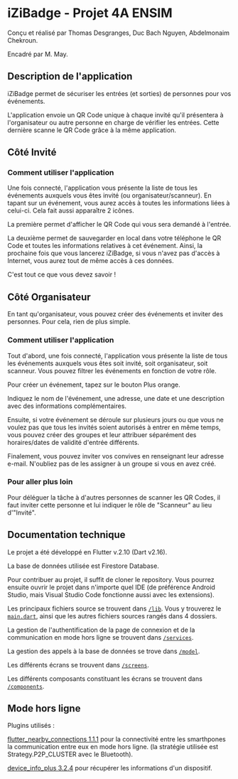 # iZiBadge - Projet 4A ENSIM

Conçu et réalisé par Thomas Desgranges, Duc Bach Nguyen, Abdelmonaim Chekroun.

Encadré par M. May.

## Description de l'application

iZiBadge permet de sécuriser les entrées (et sorties) de personnes pour vos événements.

L'application envoie un QR Code unique à chaque invité qu'il présentera à l'organisateur 
ou autre personne en charge de vérifier les entrées. Cette dernière scanne le QR Code 
grâce à la même application.

## Côté Invité

### Comment utiliser l'application

Une fois connecté, l'application vous présente la liste de tous les événements auxquels 
vous êtes invité (ou organisateur/scanneur). En tapant sur un événement, vous aurez accès 
à toutes les informations liées à celui-ci. Cela fait aussi apparaître 2 icônes.

La première permet d'afficher le QR Code qui vous sera demandé à l'entrée.

La deuxième permet de sauvegarder en local dans votre téléphone le QR Code et toutes les informations 
relatives à cet événement. Ainsi, la prochaine fois que vous lancerez 
iZiBadge, si vous n'avez pas d'accès à Internet, vous aurez tout de même accès à ces données.

C'est tout ce que vous devez savoir !

## Côté Organisateur

En tant qu'organisateur, vous pouvez créer des événements et inviter des personnes. 
Pour cela, rien de plus simple.

### Comment utiliser l'application

Tout d'abord, une fois connecté, l'application vous présente la liste de tous les événements 
auxquels vous êtes soit invité, soit organisateur, soit scanneur. Vous pouvez filtrer 
les événements en fonction de votre rôle.

Pour créer un événement, tapez sur le bouton Plus orange.

Indiquez le nom de l'événement, une adresse, une date et une description avec des 
informations complémentaires.

Ensuite, si votre événement se déroule sur plusieurs jours ou que vous ne voulez pas 
que tous les invités soient autorisés à entrer en même temps, vous pouvez créer des groupes 
et leur attribuer séparément des horaires/dates de validité d'entrée différents.

Finalement, vous pouvez inviter vos convives en renseignant leur adresse e-mail. 
N'oubliez pas de les assigner à un groupe si vous en avez créé.

### Pour aller plus loin

Pour déléguer la tâche à d'autres personnes de scanner les QR Codes, il faut inviter 
cette personne et lui indiquer le rôle de "Scanneur" au lieu d'"Invité".

## Documentation technique

Le projet a été développé en Flutter v.2.10 (Dart v2.16).

La base de données utilisée est Firestore Database.

Pour contribuer au projet, il suffit de cloner le repository. Vous pourrez ensuite 
ouvrir le projet dans n'importe quel IDE (de préférence Android Studio, mais Visual Studio 
Code fonctionne aussi avec les extensions).

Les principaux fichiers source se trouvent dans [`/lib`](/lib). Vous y trouverez le [`main.dart`](/lib/main.dart), 
ainsi que les autres fichiers sources rangés dans 4 dossiers.

La gestion de l'authentification de la page de connexion et de la communication en mode hors ligne se trouvent dans [`/services`](/lib/services).

La gestion des appels à la base de données se trove dans [`/model`](/lib/model).

Les différents écrans se trouvent dans [`/screens`](/lib/screens).

Les différents composants constituant les écrans se trouvent dans [`/components`](/lib/components).

## Mode hors ligne  

Plugins utilisés :  

[flutter_nearby_connections 1.1.1](https://pub.dev/packages/flutter_nearby_connections) pour la connectivité entre les smarthpones  
la communication entre eux en mode hors ligne. (la stratégie utilisée est Strategy.P2P_CLUSTER avec le Bluetooth).  

[device_info_plus 3.2.4](https://pub.dev/packages/device_info_plus) pour récupérer les informations d'un dispositif.
